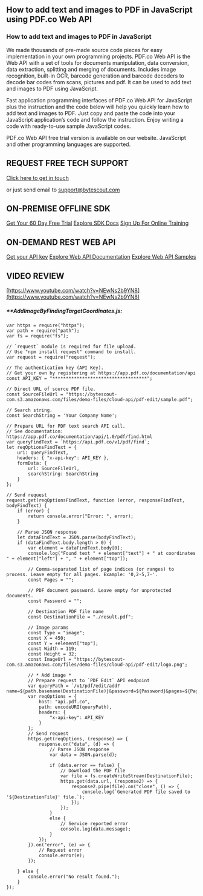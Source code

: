 ## How to add text and images to PDF in JavaScript using PDF.co Web API

### How to add text and images to PDF in JavaScript

We made thousands of pre-made source code pieces for easy implementation in your own programming projects. PDF.co Web API is the Web API with a set of tools for documents manipulation, data conversion, data extraction, splitting and merging of documents. Includes image recognition, built-in OCR, barcode generation and barcode decoders to decode bar codes from scans, pictures and pdf. It can be used to add text and images to PDF using JavaScript.

Fast application programming interfaces of PDF.co Web API for JavaScript plus the instruction and the code below will help you quickly learn how to add text and images to PDF. Just copy and paste the code into your JavaScript application’s code and follow the instruction. Enjoy writing a code with ready-to-use sample JavaScript codes.

PDF.co Web API free trial version is available on our website. JavaScript and other programming languages are supported.

## REQUEST FREE TECH SUPPORT

[Click here to get in touch](https://bytescout.zendesk.com/hc/en-us/requests/new?subject=PDF.co%20Web%20API%20Question)

or just send email to [support@bytescout.com](mailto:support@bytescout.com?subject=PDF.co%20Web%20API%20Question) 

## ON-PREMISE OFFLINE SDK 

[Get Your 60 Day Free Trial](https://bytescout.com/download/web-installer?utm_source=github-readme)
[Explore SDK Docs](https://bytescout.com/documentation/index.html?utm_source=github-readme)
[Sign Up For Online Training](https://academy.bytescout.com/)


## ON-DEMAND REST WEB API

[Get your API key](https://pdf.co/documentation/api?utm_source=github-readme)
[Explore Web API Documentation](https://pdf.co/documentation/api?utm_source=github-readme)
[Explore Web API Samples](https://github.com/bytescout/ByteScout-SDK-SourceCode/tree/master/PDF.co%20Web%20API)

## VIDEO REVIEW

[https://www.youtube.com/watch?v=NEwNs2b9YN8](https://www.youtube.com/watch?v=NEwNs2b9YN8)




<!-- code block begin -->

##### ****AddImageByFindingTargetCoordinates.js:**
    
```
var https = require("https");
var path = require("path");
var fs = require("fs");

// `request` module is required for file upload.
// Use "npm install request" command to install.
var request = require("request");

// The authentication key (API Key).
// Get your own by registering at https://app.pdf.co/documentation/api
const API_KEY = "***********************************";

// Direct URL of source PDF file.
const SourceFileUrl = "https://bytescout-com.s3.amazonaws.com/files/demo-files/cloud-api/pdf-edit/sample.pdf";

// Search string. 
const SearchString = 'Your Company Name';

// Prepare URL for PDF text search API call.
// See documentation: https://app.pdf.co/documentation/api/1.0/pdf/find.html
var queryFindText = `https://api.pdf.co/v1/pdf/find`;
let reqOptionsFindText = {
    uri: queryFindText,
    headers: { "x-api-key": API_KEY },
    formData: {
        url: SourceFileUrl,
        searchString: SearchString
    }
};

// Send request
request.get(reqOptionsFindText, function (error, responseFindText, bodyFindText) {
    if (error) {
        return console.error("Error: ", error);
    }

    // Parse JSON response
    let dataFindText = JSON.parse(bodyFindText);
    if (dataFindText.body.length > 0) {
        var element = dataFindText.body[0];
        console.log("Found text " + element["text"] + " at coordinates " + element["left"] + ", " + element["top"]);

        // Comma-separated list of page indices (or ranges) to process. Leave empty for all pages. Example: '0,2-5,7-'.
        const Pages = "";

        // PDF document password. Leave empty for unprotected documents.
        const Password = "";

        // Destination PDF file name
        const DestinationFile = "./result.pdf";

        // Image params
        const Type = "image";
        const X = 450;
        const Y = +element["top"];
        const Width = 119;
        const Height = 32;
        const ImageUrl = "https://bytescout-com.s3.amazonaws.com/files/demo-files/cloud-api/pdf-edit/logo.png";

        // * Add image *
        // Prepare request to `PDF Edit` API endpoint
        var queryPath = `/v1/pdf/edit/add?name=${path.basename(DestinationFile)}&password=${Password}&pages=${Pages}&url=${SourceFileUrl}&type=${Type}&x=${X}&y=${Y}&width=${Width}&height=${Height}&urlimage=${ImageUrl}`;
        var reqOptions = {
            host: "api.pdf.co",
            path: encodeURI(queryPath),
            headers: {
                "x-api-key": API_KEY
            }
        };
        // Send request
        https.get(reqOptions, (response) => {
            response.on("data", (d) => {
                // Parse JSON response
                var data = JSON.parse(d);

                if (data.error == false) {
                    // Download the PDF file
                    var file = fs.createWriteStream(DestinationFile);
                    https.get(data.url, (response2) => {
                        response2.pipe(file).on("close", () => {
                            console.log(`Generated PDF file saved to '${DestinationFile}' file.`);
                        });
                    });
                }
                else {
                    // Service reported error
                    console.log(data.message);
                }
            });
        }).on("error", (e) => {
            // Request error
            console.error(e);
        });

    } else {
        console.error("No result found.");
    }
});
```

<!-- code block end -->